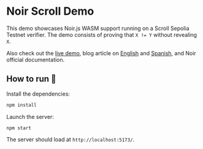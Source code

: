 # Noir Scroll Demo

This demo showcases Noir.js WASM support running on a Scroll Sepolia Testnet verifier.
The demo consists of proving that `X != Y` without revealing `X`.

Also check out the [live demo](https://funny-pasca-841f19.netlify.app/), blog article on [English](https://dev.to/filosofiacodigoen/aztec-noir-scroll-zk-development-made-easy-249f) and [Spanish](https://dev.to/turupawn/aztec-noir-scroll-crea-zk-dapps-facil-40jg), and Noir official documentation.

## How to run 🚀

Install the dependencies:
```bash
npm install
```

Launch the server:
```
npm start
```

The server should load at `http://localhost:5173/`.

